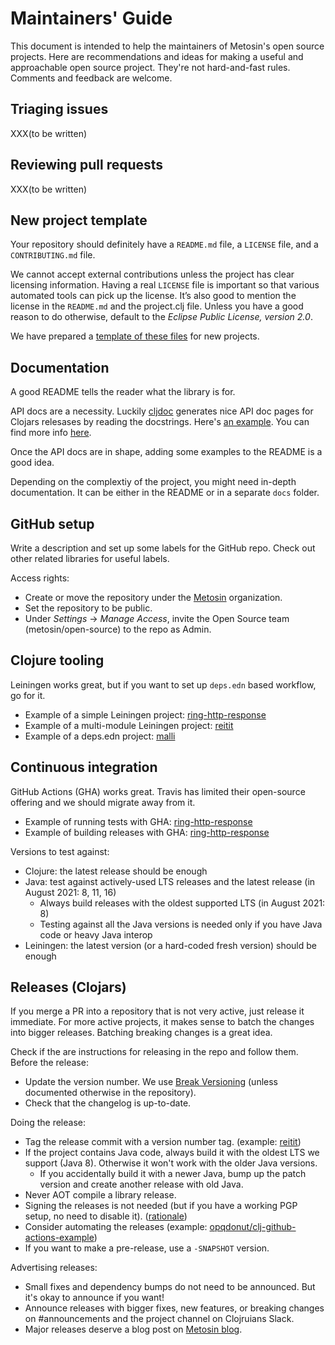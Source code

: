 # Maintainers' Guide

This document is intended to help the maintainers of Metosin's open source projects.
Here are recommendations and ideas for making a useful and approachable open source project.
They're not hard-and-fast rules.
Comments and feedback are welcome.

## Triaging issues

XXX(to be written)

## Reviewing pull requests

XXX(to be written)

## New project template

Your repository should definitely have a `README.md` file, a `LICENSE` file, and a `CONTRIBUTING.md` file.

We cannot accept external contributions unless the project has clear licensing information.
Having a real `LICENSE` file is important so that various automated tools can pick up the license.
It’s also good to mention the license in the `README.md` and the project.clj file.
Unless you have a good reason to do otherwise, default to the *Eclipse Public License, version 2.0*.

We have prepared a [template of these files](./template) for new projects.

## Documentation

A good README tells the reader what the library is for.

API docs are a necessity.
Luckily [cljdoc](https://cljdoc.org) generates nice API doc pages for Clojars relesases by reading the docstrings.
Here's [an example](https://cljdoc.org/d/metosin/ring-http-response/).
You can find more info [here](https://github.com/cljdoc/cljdoc/blob/master/doc/userguide/for-library-authors.adoc).

Once the API docs are in shape, adding some examples to the README is a good idea.

Depending on the complextiy of the project, you might need in-depth documentation.
It can be either in the README or in a separate `docs` folder.

## GitHub setup

Write a description and set up some labels for the GitHub repo.
Check out other related libraries for useful labels.

Access rights:

* Create or move the repository under the [Metosin](https://github.com/metosin/) organization.
* Set the repository to be public.
* Under _Settings_ → _Manage Access_, invite the Open Source team (metosin/open-source) to the repo as Admin.

## Clojure tooling

Leiningen works great, but if you want to set up `deps.edn` based workflow, go for it.

* Example of a simple Leiningen project: [ring-http-response](https://github.com/metosin/ring-http-response)
* Example of a multi-module Leiningen project: [reitit](https://github.com/metosin/reitit)
* Example of a deps.edn project: [malli](https://github.com/metosin/malli)

## Continuous integration

GitHub Actions (GHA) works great. Travis has limited their open-source offering and we should migrate away from it.

* Example of running tests with GHA: [ring-http-response](https://github.com/metosin/ring-http-response/blob/master/.github/workflows/clojure.yml)
* Example of building releases with GHA: [ring-http-response](https://github.com/metosin/ring-http-response/blob/master/.github/workflows/release.yml) 

Versions to test against:

* Clojure: the latest release should be enough
* Java: test against actively-used LTS releases and the latest release (in August 2021: 8, 11, 16)
  * Always build releases with the oldest supported LTS (in August 2021: 8)
  * Testing against all the Java versions is needed only if you have Java code or heavy Java interop
* Leiningen: the latest version (or a hard-coded fresh version) should be enough

## Releases (Clojars)

If you merge a PR into a repository that is not very active, just release it immediate.
For more active projects, it makes sense to batch the changes into bigger releases.
Batching breaking changes is a great idea.

Check if the are instructions for releasing in the repo and follow them. Before the release:

* Update the version number. We use [Break Versioning](https://github.com/ptaoussanis/encore/blob/master/BREAK-VERSIONING.md) (unless documented otherwise in the repository).
* Check that the changelog is up-to-date.

Doing the release:

* Tag the release commit with a version number tag. (example: [reitit](https://github.com/metosin/reitit/releases))
* If the project contains Java code, always build it with the oldest LTS we support (Java 8).
  Otherwise it won't work with the older Java versions.
  * If you accidentally build it with a newer Java, bump up the patch version and create another release with old Java.
* Never AOT compile a library release.
* Signing the releases is not needed (but if you have a working PGP setup, no need to disable it). ([rationale](https://quanttype.net/posts/2020-07-26-signing-jars-is-worthless.html))
* Consider automating the releases (example: [opqdonut/clj-github-actions-example](https://github.com/opqdonut/clj-github-actions-example))
* If you want to make a pre-release, use a `-SNAPSHOT` version.

Advertising releases:

* Small fixes and dependency bumps do not need to be announced. But it's okay to announce if you want!
* Announce releases with bigger fixes, new features, or breaking changes on #announcements and the project channel on Clojruians Slack.
* Major releases deserve a blog post on [Metosin blog](https://www.metosin.fi/blog/).

